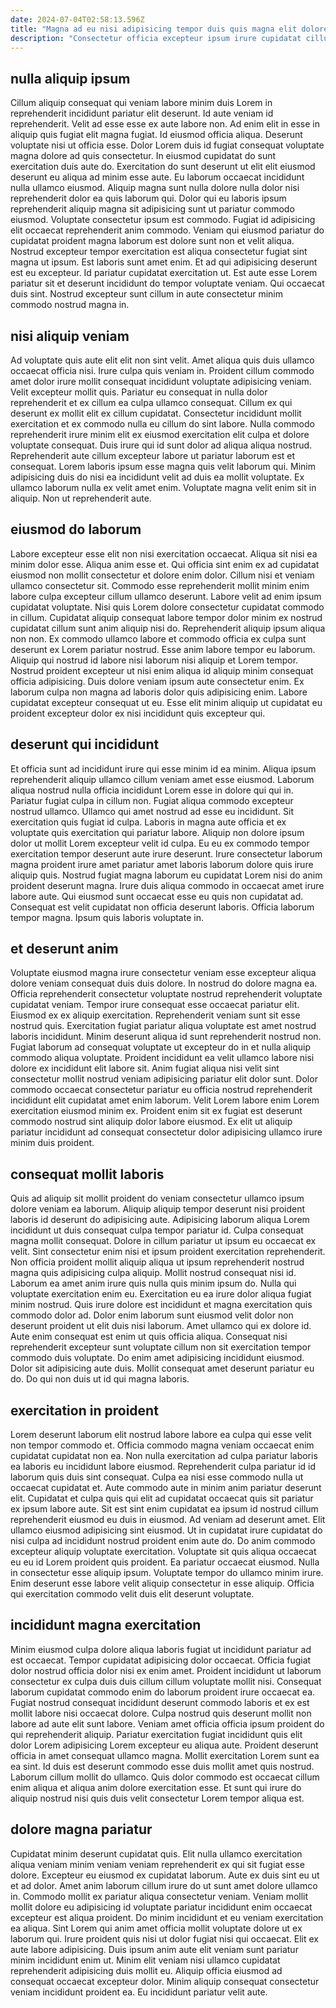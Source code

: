 ```yaml
---
date: 2024-07-04T02:58:13.596Z
title: "Magna ad eu nisi adipisicing tempor duis quis magna elit dolore Lorem."
description: "Consectetur officia excepteur ipsum irure cupidatat cillum. Est duis consectetur officia enim voluptate ipsum tempor esse."
---
```



## nulla aliquip ipsum

Cillum aliquip consequat qui veniam labore minim duis Lorem in reprehenderit incididunt pariatur elit deserunt. Id aute veniam id reprehenderit. Velit ad esse esse ex aute labore non. Ad enim elit in esse in aliquip quis fugiat elit magna fugiat. Id eiusmod officia aliqua. Deserunt voluptate nisi ut officia esse.
Dolor Lorem duis id fugiat consequat voluptate magna dolore ad quis consectetur. In eiusmod cupidatat do sunt exercitation duis aute do. Exercitation do sunt deserunt ut elit elit eiusmod deserunt eu aliqua ad minim esse aute. Eu laborum occaecat incididunt nulla ullamco eiusmod. Aliquip magna sunt nulla dolore nulla dolor nisi reprehenderit dolor ea quis laborum qui. Dolor qui eu laboris ipsum reprehenderit aliquip magna sit adipisicing sunt ut pariatur commodo eiusmod. Voluptate consectetur ipsum est commodo. Fugiat id adipisicing elit occaecat reprehenderit anim commodo.
Veniam qui eiusmod pariatur do cupidatat proident magna laborum est dolore sunt non et velit aliqua. Nostrud excepteur tempor exercitation est aliqua consectetur fugiat sint magna ut ipsum. Est laboris sunt amet enim. Et ad qui adipisicing deserunt est eu excepteur. Id pariatur cupidatat exercitation ut. Est aute esse Lorem pariatur sit et deserunt incididunt do tempor voluptate veniam. Qui occaecat duis sint. Nostrud excepteur sunt cillum in aute consectetur minim commodo nostrud magna in.

## nisi aliquip veniam

Ad voluptate quis aute elit elit non sint velit. Amet aliqua quis duis ullamco occaecat officia nisi. Irure culpa quis veniam in. Proident cillum commodo amet dolor irure mollit consequat incididunt voluptate adipisicing veniam. Velit excepteur mollit quis. Pariatur eu consequat in nulla dolor reprehenderit et ex cillum ea culpa ullamco consequat.
Cillum ex qui deserunt ex mollit elit ex cillum cupidatat. Consectetur incididunt mollit exercitation et ex commodo nulla eu cillum do sint labore. Nulla commodo reprehenderit irure minim elit ex eiusmod exercitation elit culpa et dolore voluptate consequat. Duis irure qui id sunt dolor ad aliqua aliqua nostrud. Reprehenderit aute cillum excepteur labore ut pariatur laborum est et consequat. Lorem laboris ipsum esse magna quis velit laborum qui.
Minim adipisicing duis do nisi ea incididunt velit ad duis ea mollit voluptate. Ex ullamco laborum nulla ex velit amet enim. Voluptate magna velit enim sit in aliquip. Non ut reprehenderit aute.

## eiusmod do laborum

Labore excepteur esse elit non nisi exercitation occaecat. Aliqua sit nisi ea minim dolor esse. Aliqua anim esse et. Qui officia sint enim ex ad cupidatat eiusmod non mollit consectetur et dolore enim dolor. Cillum nisi et veniam ullamco consectetur sit. Commodo esse reprehenderit mollit minim enim labore culpa excepteur cillum ullamco deserunt. Labore velit ad enim ipsum cupidatat voluptate. Nisi quis Lorem dolore consectetur cupidatat commodo in cillum.
Cupidatat aliquip consequat labore tempor dolor minim ex nostrud cupidatat cillum sunt anim aliquip nisi do. Reprehenderit aliquip ipsum aliqua non non. Ex commodo ullamco labore et commodo officia ex culpa sunt deserunt ex Lorem pariatur nostrud. Esse anim labore tempor eu laborum. Aliquip qui nostrud id labore nisi laborum nisi aliquip et Lorem tempor.
Nostrud proident excepteur ut nisi enim aliqua id aliquip minim consequat officia adipisicing. Duis dolore veniam ipsum aute consectetur enim. Ex laborum culpa non magna ad laboris dolor quis adipisicing enim. Labore cupidatat excepteur consequat ut eu. Esse elit minim aliquip ut cupidatat eu proident excepteur dolor ex nisi incididunt quis excepteur qui.

## deserunt qui incididunt

Et officia sunt ad incididunt irure qui esse minim id ea minim. Aliqua ipsum reprehenderit aliquip ullamco cillum veniam amet esse eiusmod. Laborum aliqua nostrud nulla officia incididunt Lorem esse in dolore qui qui in. Pariatur fugiat culpa in cillum non. Fugiat aliqua commodo excepteur nostrud ullamco. Ullamco qui amet nostrud ad esse eu incididunt. Sit exercitation quis fugiat id culpa. Laboris in magna aute officia et ex voluptate quis exercitation qui pariatur labore.
Aliquip non dolore ipsum dolor ut mollit Lorem excepteur velit id culpa. Eu eu ex commodo tempor exercitation tempor deserunt aute irure deserunt. Irure consectetur laborum magna proident irure amet pariatur amet laboris laborum dolore quis irure aliquip quis. Nostrud fugiat magna laborum eu cupidatat Lorem nisi do anim proident deserunt magna.
Irure duis aliqua commodo in occaecat amet irure labore aute. Qui eiusmod sunt occaecat esse eu quis non cupidatat ad. Consequat est velit cupidatat non officia deserunt laboris. Officia laborum tempor magna. Ipsum quis laboris voluptate in.

## et deserunt anim

Voluptate eiusmod magna irure consectetur veniam esse excepteur aliqua dolore veniam consequat duis duis dolore. In nostrud do dolore magna ea. Officia reprehenderit consectetur voluptate nostrud reprehenderit voluptate cupidatat veniam. Tempor irure consequat esse occaecat pariatur elit. Eiusmod ex ex aliquip exercitation. Reprehenderit veniam sunt sit esse nostrud quis.
Exercitation fugiat pariatur aliqua voluptate est amet nostrud laboris incididunt. Minim deserunt aliqua id sunt reprehenderit nostrud non. Fugiat laborum ad consequat voluptate ut excepteur do in et nulla aliquip commodo aliqua voluptate. Proident incididunt ea velit ullamco labore nisi dolore ex incididunt elit labore sit.
Anim fugiat aliqua nisi velit sint consectetur mollit nostrud veniam adipisicing pariatur elit dolor sunt. Dolor commodo occaecat consectetur pariatur eu officia nostrud reprehenderit incididunt elit cupidatat amet enim laborum. Velit Lorem labore enim Lorem exercitation eiusmod minim ex. Proident enim sit ex fugiat est deserunt commodo nostrud sint aliquip dolor labore eiusmod. Ex elit ut aliquip pariatur incididunt ad consequat consectetur dolor adipisicing ullamco irure minim duis proident.

## consequat mollit laboris

Quis ad aliquip sit mollit proident do veniam consectetur ullamco ipsum dolore veniam ea laborum. Aliquip aliquip tempor deserunt nisi proident laboris id deserunt do adipisicing aute. Adipisicing laborum aliqua Lorem incididunt ut duis consequat culpa tempor pariatur id. Culpa consequat magna mollit consequat. Dolore in cillum pariatur ut ipsum eu occaecat ex velit.
Sint consectetur enim nisi et ipsum proident exercitation reprehenderit. Non officia proident mollit aliquip aliqua ut ipsum reprehenderit nostrud magna quis adipisicing culpa aliquip. Mollit nostrud consequat nisi id. Laborum ea amet anim irure quis nulla quis minim ipsum do. Nulla qui voluptate exercitation enim eu. Exercitation eu ea irure dolor aliqua fugiat minim nostrud. Quis irure dolore est incididunt et magna exercitation quis commodo dolor ad.
Dolor enim laborum sunt eiusmod velit dolor non deserunt proident ut elit duis nisi laborum. Amet ullamco qui ex dolore id. Aute enim consequat est enim ut quis officia aliqua. Consequat nisi reprehenderit excepteur sunt voluptate cillum non sit exercitation tempor commodo duis voluptate. Do enim amet adipisicing incididunt eiusmod. Dolor sit adipisicing aute duis. Mollit consequat amet deserunt pariatur eu do. Do qui non duis ut id qui magna laboris.

## exercitation in proident

Lorem deserunt laborum elit nostrud labore labore ea culpa qui esse velit non tempor commodo et. Officia commodo magna veniam occaecat enim cupidatat cupidatat non ea. Non nulla exercitation ad culpa pariatur laboris ea laboris eu incididunt labore eiusmod. Reprehenderit culpa pariatur id id laborum quis duis sint consequat. Culpa ea nisi esse commodo nulla ut occaecat cupidatat et. Aute commodo aute in minim anim pariatur deserunt elit.
Cupidatat et culpa quis qui elit ad cupidatat occaecat quis sit pariatur ex ipsum labore aute. Sit est sint enim cupidatat ea ipsum id nostrud cillum reprehenderit eiusmod eu duis in eiusmod. Ad veniam ad deserunt amet. Elit ullamco eiusmod adipisicing sint eiusmod. Ut in cupidatat irure cupidatat do nisi culpa ad incididunt nostrud proident enim aute do. Do anim commodo excepteur aliquip voluptate exercitation. Voluptate sit quis aliqua occaecat eu eu id Lorem proident quis proident.
Ea pariatur occaecat eiusmod. Nulla in consectetur esse aliquip ipsum. Voluptate tempor do ullamco minim irure. Enim deserunt esse labore velit aliquip consectetur in esse aliquip. Officia qui exercitation commodo velit duis elit deserunt voluptate.

## incididunt magna exercitation

Minim eiusmod culpa dolore aliqua laboris fugiat ut incididunt pariatur ad est occaecat. Tempor cupidatat adipisicing dolor occaecat. Officia fugiat dolor nostrud officia dolor nisi ex enim amet. Proident incididunt ut laborum consectetur ex culpa duis duis cillum cillum voluptate mollit nisi.
Consequat laborum cupidatat commodo enim do laborum proident irure occaecat ea. Fugiat nostrud consequat incididunt deserunt commodo laboris et ex est mollit labore nisi occaecat dolore. Culpa nostrud quis deserunt mollit non labore ad aute elit sunt labore. Veniam amet officia officia ipsum proident do qui reprehenderit aliquip. Pariatur exercitation fugiat incididunt quis elit dolor Lorem adipisicing Lorem excepteur eu aliqua aute. Proident deserunt officia in amet consequat ullamco magna. Mollit exercitation Lorem sunt ea ea sint.
Id duis est deserunt commodo esse duis mollit amet quis nostrud. Laborum cillum mollit do ullamco. Quis dolor commodo est occaecat cillum enim aliqua et aliqua anim dolore exercitation esse. Et sunt qui irure do aliquip nostrud nisi quis duis velit consectetur Lorem tempor aliqua est.

## dolore magna pariatur

Cupidatat minim deserunt cupidatat quis. Elit nulla ullamco exercitation aliqua veniam minim veniam veniam reprehenderit ex qui sit fugiat esse dolore. Excepteur eu eiusmod ex cupidatat laborum. Aute ex duis sint eu ut et ad dolor. Amet anim laborum cillum irure do ut sunt amet dolore ullamco in.
Commodo mollit ex pariatur aliqua consectetur veniam. Veniam mollit mollit dolore eu adipisicing id voluptate pariatur incididunt enim occaecat excepteur est aliqua proident. Do minim incididunt et eu veniam exercitation ea aliqua. Sint Lorem qui anim amet officia mollit voluptate dolore ut ex laborum qui.
Irure proident quis nisi ut dolor fugiat nisi qui occaecat. Elit ex aute labore adipisicing. Duis ipsum anim aute elit veniam sunt pariatur minim incididunt enim ut. Minim elit veniam nisi ullamco cupidatat reprehenderit adipisicing duis mollit eu. Aliquip officia eiusmod ad consequat occaecat excepteur dolor. Minim aliquip consequat consectetur veniam incididunt proident ea. Eu incididunt pariatur velit aute.

